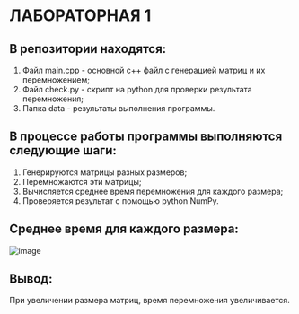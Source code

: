 # ЛАБОРАТОРНАЯ 1

## В репозитории находятся:
1. Файл main.cpp - основной с++ файл с генерацией матриц и их перемножением;
2. Файл check.py - скрипт на python для проверки результата перемножения;
3. Папка data - результаты выполнения программы.

## В процессе работы программы выполняются следующие шаги:
1. Генерируются матрицы разных размеров;
2. Перемножаются эти матрицы;
3. Вычисляется среднее время перемножения для каждого размера;
4. Проверяется результат с помощью python NumPy.

## Среднее время для каждого размера:

![image](https://github.com/BabichevOleg/PP/assets/108932915/cea5c265-ff9a-4f4a-8c93-edfceeb8dde9)

## Вывод:
При увеличении размера матриц, время перемножения увеличивается.
